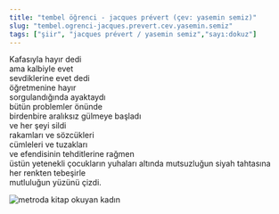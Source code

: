 ```yaml
---
title: "tembel öğrenci - jacques prévert (çev: yasemin semiz)"
slug: "tembel.ogrenci-jacques.prevert.cev.yasemin.semiz"
tags: ["şiir", "jacques prévert / yasemin semiz","sayı:dokuz"]
---
```


Kafasıyla hayır dedi  
ama kalbiyle evet\
sevdiklerine evet dedi\
öğretmenine hayır\
sorgulandığında ayaktaydı\
bütün problemler önünde\
birdenbire aralıksız gülmeye başladı\
ve her şeyi sildi\
rakamları ve sözcükleri\
cümleleri ve tuzakları\
ve efendisinin tehditlerine rağmen\
üstün yetenekli çocukların yuhaları altında mutsuzluğun siyah tahtasına\
her renkten tebeşirle\
mutluluğun yüzünü çizdi.

![metroda kitap okuyan kadın](/img/99.09.jpg)
